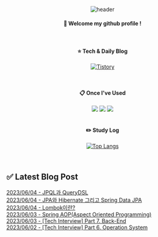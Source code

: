 
<div align="center"> 

![header](https://capsule-render.vercel.app/api?type=waving&color=000000&height=150&section=header&text=Baeg-won&fontColor=ffffff&fontSize=70&animation=fadeIn&fontAlignY=55&desc=%20&descAlignY=62&descAlign=62)
  
####  :wave: Welcome my github profile !
  
<br/>

####  :star: Tech & Daily Blog
<a href="https://daegwonkim.tistory.com/"><img alt="Tistory" src ="https://img.shields.io/badge/Tistory-white.svg?&style=for-the-badge"/></a>

<br/>
  
####  :clipboard: Once I've Used
<img src="https://img.shields.io/badge/JAVA-007396?style=for-the-badge&logo=Java&logoColor=white">
<img src="https://img.shields.io/badge/Spring-6DB33F?style=for-the-badge&logo=Spring&logoColor=white">
<img src="https://img.shields.io/badge/MySQL-4479A1?style=for-the-badge&logo=MySQL&logoColor=white">

<br/>
<br/>

#### :pencil2: Study Log
[![Top Langs](https://github-readme-stats.vercel.app/api/top-langs/?username=Baeg-won&layout=compact&show_icons=true)](https://github.com/anuraghazra/github-readme-stats)

</div>

<br/>

## ✅ Latest Blog Post

[2023/06/04 - JPQL과 QueryDSL](https://daegwonkim.tistory.com/440) <br/>
[2023/06/04 - JPA와 Hibernate 그리고 Spring Data JPA](https://daegwonkim.tistory.com/439) <br/>
[2023/06/04 - Lombok이란?](https://daegwonkim.tistory.com/438) <br/>
[2023/06/03 - Spring AOP(Aspect Oriented Programming)](https://daegwonkim.tistory.com/437) <br/>
[2023/06/03 - [Tech Interview] Part 7. Back-End](https://daegwonkim.tistory.com/436) <br/>
[2023/06/02 - [Tech Interview] Part 6. Operation System](https://daegwonkim.tistory.com/435) <br/>
